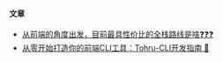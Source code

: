 #### 文章
- [从前端的角度出发，目前最具性价比的全栈路线是啥❓❓❓](https://juejin.cn/post/7501621474106916916)
- [从零开始打造你的前端CLI工具：Tohru-CLI开发指南 🚀](https://juejin.cn/post/7501621474106916916)
